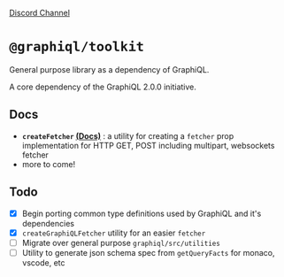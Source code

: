 [Discord Channel](https://discord.gg/NP5vbPeUFp)

# `@graphiql/toolkit`

General purpose library as a dependency of GraphiQL.

A core dependency of the GraphiQL 2.0.0 initiative.

## Docs

- **`createFetcher` [(Docs)](./docs/create-fetcher.md)** : a utility for creating a `fetcher` prop implementation for HTTP GET, POST including multipart, websockets fetcher
- more to come!

## Todo

- [x] Begin porting common type definitions used by GraphiQL and it's dependencies
- [x] `createGraphiQLFetcher` utility for an easier `fetcher`
- [ ] Migrate over general purpose `graphiql/src/utilities`
- [ ] Utility to generate json schema spec from `getQueryFacts` for monaco, vscode, etc
